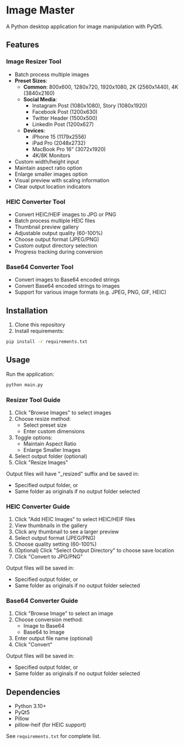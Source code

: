 # Image Master

A Python desktop application for image manipulation with PyQt5.

## Features

### Image Resizer Tool
- Batch process multiple images
- **Preset Sizes**:
  - **Common**: 800x600, 1280x720, 1920x1080, 2K (2560x1440), 4K (3840x2160)
  - **Social Media**: 
    - Instagram Post (1080x1080), Story (1080x1920)
    - Facebook Post (1200x630)
    - Twitter Header (1500x500)
    - LinkedIn Post (1200x627)
  - **Devices**:
    - iPhone 15 (1179x2556)
    - iPad Pro (2048x2732)
    - MacBook Pro 16" (3072x1920)
    - 4K/8K Monitors
- Custom width/height input
- Maintain aspect ratio option
- Enlarge smaller images option
- Visual preview with scaling information
- Clear output location indicators

### HEIC Converter Tool
- Convert HEIC/HEIF images to JPG or PNG
- Batch process multiple HEIC files
- Thumbnail preview gallery
- Adjustable output quality (60-100%)
- Choose output format (JPEG/PNG)
- Custom output directory selection
- Progress tracking during conversion

### Base64 Converter Tool
- Convert images to Base64 encoded strings
- Convert Base64 encoded strings to images
- Support for various image formats (e.g. JPEG, PNG, GIF, HEIC)

## Installation

1. Clone this repository
2. Install requirements:
```bash
pip install -r requirements.txt
```

## Usage

Run the application:
```bash
python main.py
```

### Resizer Tool Guide
1. Click "Browse Images" to select images
2. Choose resize method:
   - Select preset size
   - Enter custom dimensions
3. Toggle options:
   - Maintain Aspect Ratio
   - Enlarge Smaller Images
4. Select output folder (optional)
5. Click "Resize Images"

Output files will have "_resized" suffix and be saved in:
- Specified output folder, or
- Same folder as originals if no output folder selected

### HEIC Converter Guide
1. Click "Add HEIC Images" to select HEIC/HEIF files
2. View thumbnails in the gallery
3. Click any thumbnail to see a larger preview
4. Select output format (JPEG/PNG)
5. Choose quality setting (60-100%)
6. (Optional) Click "Select Output Directory" to choose save location
7. Click "Convert to JPG/PNG"

Output files will be saved in:
- Specified output folder, or
- Same folder as originals if no output folder selected

### Base64 Converter Guide
1. Click "Browse Image" to select an image
2. Choose conversion method:
   - Image to Base64
   - Base64 to Image
3. Enter output file name (optional)
4. Click "Convert"

Output files will be saved in:
- Specified output folder, or
- Same folder as originals if no output folder selected

## Dependencies
- Python 3.10+
- PyQt5
- Pillow
- pillow-heif (for HEIC support)

See `requirements.txt` for complete list.
